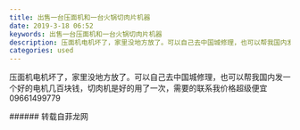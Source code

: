 ```yaml
---
title: 出售一台压面机和一台火锅切肉片机器
date: 2019-3-18 06:52
keywords: 出售一台压面机和一台火锅切肉片机器
description: 压面机电机坏了，家里没地方放了。可以自己去中国城修理，也可以帮我国内发一个好的电机几百块钱，切肉机是好的用了一次，需要的联系我价格超级便宜09661499779
categories: used
---
```

<td class="t_f" id="postmessage_3245774">

压面机电机坏了，家里没地方放了。可以自己去中国城修理，也可以帮我国内发一个好的电机几百块钱，切肉机是好的用了一次，需要的联系我价格超级便宜09661499779<br/>
</td>
###### 转载自菲龙网